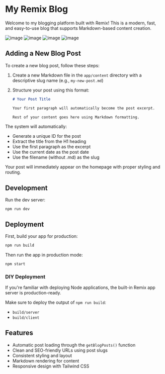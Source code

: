 # My Remix Blog

Welcome to my blogging platform built with Remix! This is a modern, fast, and easy-to-use blog that supports Markdown-based content creation.

![image](https://github.com/user-attachments/assets/9a66ca11-46d7-4666-b78f-82c4c07c2c69)
![image](https://github.com/user-attachments/assets/0ad39b3c-7679-421b-b64b-1366b7977a34)
![image](https://github.com/user-attachments/assets/a1c237ba-add6-4236-aea9-fc46e4d90dbf)
![image](https://github.com/user-attachments/assets/6ba133fb-9f78-4cd2-a750-7be3462c5cc2)


## Adding a New Blog Post

To create a new blog post, follow these steps:

1. Create a new Markdown file in the `app/content` directory with a descriptive slug name (e.g., `my-new-post.md`)

2. Structure your post using this format:
   ```markdown
   # Your Post Title

   Your first paragraph will automatically become the post excerpt.

   Rest of your content goes here using Markdown formatting.
   ```

The system will automatically:
- Generate a unique ID for the post
- Extract the title from the H1 heading
- Use the first paragraph as the excerpt
- Use the current date as the post date
- Use the filename (without .md) as the slug

Your post will immediately appear on the homepage with proper styling and routing.

## Development

Run the dev server:

```shellscript
npm run dev
```

## Deployment

First, build your app for production:

```sh
npm run build
```

Then run the app in production mode:

```sh
npm start
```

### DIY Deployment

If you're familiar with deploying Node applications, the built-in Remix app server is production-ready.

Make sure to deploy the output of `npm run build`:
- `build/server`
- `build/client`

## Features

- Automatic post loading through the `getBlogPosts()` function
- Clean and SEO-friendly URLs using post slugs
- Consistent styling and layout
- Markdown rendering for content
- Responsive design with Tailwind CSS

